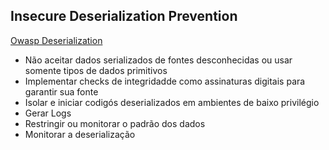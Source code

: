 ## Insecure Deserialization Prevention

<a href="https://owasp.org/Top10/A08_2021-Software_and_Data_Integrity_Failures/">Owasp Deserialization</a>

* Não aceitar dados serializados de fontes desconhecidas ou usar somente tipos de dados primitivos
* Implementar checks de integridadde como assinaturas digitais para garantir sua fonte
* Isolar e iniciar codigós deserializados em ambientes de baixo privilégio
* Gerar Logs
* Restringir ou monitorar o padrão dos dados
* Monitorar a deserialização
